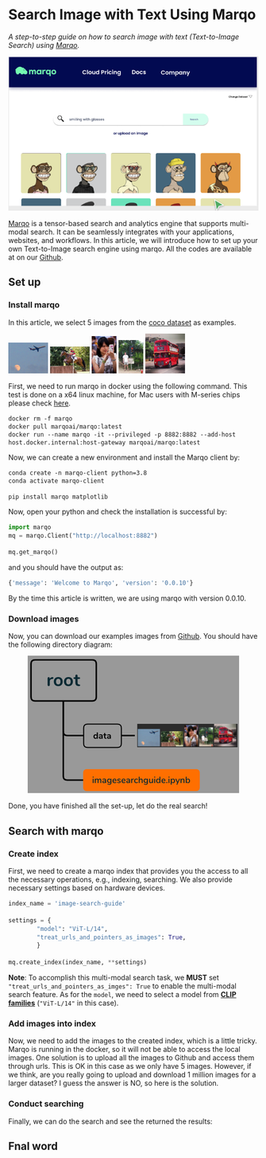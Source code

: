 # Search Image with Text Using Marqo

*A step-to-step guide on how to search image with text (Text-to-Image Search) using [Marqo](https://www.marqo.ai/).*

![An example to show how to search image using text.](asset/example.png)


[Marqo](https://www.marqo.ai/) is a tensor-based search and analytics engine that supports multi-modal search. It can be seamlessly 
integrates with your applications, websites, and workflows. In this article, we will
introduce how to set up your own Text-to-Image search engine using marqo. All the codes are available at on our [Github](imagesearchguide.ipynb).

## Set up

### Install marqo
In this article, we select 5 images from the [coco dataset](https://cocodataset.org/#home) as examples.
<p float="left">
  <img src="./data/image3.jpg" width="80" />
  <img src="./data/image2.jpg" width="80" /> 
  <img src="./data/image1.jpg" width="50" />
  <img src="./data/image4.jpg" width="50" /> 
  <img src="./data/image5.jpg" width="80" />
</p>

First, we need to run marqo in docker using the following command. This test is done on a x64 linux machine, for Mac users with M-series chips
please check [here](https://github.com/marqo-ai/marqo#m-series-mac-users).

```
docker rm -f marqo
docker pull marqoai/marqo:latest
docker run --name marqo -it --privileged -p 8882:8882 --add-host host.docker.internal:host-gateway marqoai/marqo:latest
```

Now, we can create a new environment and install the Marqo client by:
```
conda create -n marqo-client python=3.8
conda activate marqo-client

pip install marqo matplotlib
```
Now, open your python and check the installation is successful by:
```python
import marqo
mq = marqo.Client("http://localhost:8882")

mq.get_marqo()
```
and you should have the output as:
```python
{'message': 'Welcome to Marqo', 'version': '0.0.10'}
```
By the time this article is written, we are using marqo with version 0.0.10.

### Download images

Now, you can download our examples images from [Github](./data). You should have the following directory diagram:

<p align="center">
 <img src ="./asset/directory_diagram.png"/>
</p>


Done, you have finished all the set-up, let do the real search!

## Search with marqo

### Create index

First, we need to create a marqo index that provides you the access to all the necessary operations, e.g., indexing, searching. We also provide
necessary settings based on hardware devices.

```python
index_name = 'image-search-guide'

settings = {
        "model": "ViT-L/14",
        "treat_urls_and_pointers_as_images": True,
        }

mq.create_index(index_name, **settings)
```
__Note__: To accomplish this multi-modal search task, we __MUST__ set `"treat_urls_and_pointers_as_imges": True` to enable the multi-modal search feature. As for the `model`, we need to 
select a model from [__CLIP families__](https://docs.marqo.ai/0.0.10/Models-Reference/dense_retrieval/) (`"ViT-L/14"` in this case).

### Add images into index
Now, we need to add the images to the created index, which is a little tricky. Marqo is running in the docker, so it will not be able to access
the local images.
One solution is to upload all the images to Github and access them through urls. This is OK in this case as we only have 5 images. However, if we think,
are you really going to upload and download 1 million images for a larger dataset? I guess the answer is NO, so here is the solution.











### Conduct searching
Finally, we can do the search and see the returned the results:







## Fnal word